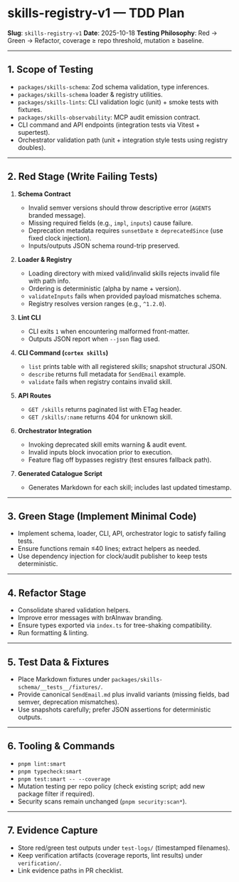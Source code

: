 # skills-registry-v1 — TDD Plan

**Slug**: `skills-registry-v1`
**Date**: 2025-10-18
**Testing Philosophy**: Red → Green → Refactor, coverage ≥ repo threshold, mutation ≥ baseline.

---

## 1. Scope of Testing

- `packages/skills-schema`: Zod schema validation, type inferences.
- `packages/skills-schema` loader & registry utilities.
- `packages/skills-lints`: CLI validation logic (unit) + smoke tests with fixtures.
- `packages/skills-observability`: MCP audit emission contract.
- CLI command and API endpoints (integration tests via Vitest + supertest).
- Orchestrator validation path (unit + integration style tests using registry doubles).

---

## 2. Red Stage (Write Failing Tests)

1. **Schema Contract**
   - Invalid semver versions should throw descriptive error (`AGENTS` branded message).
   - Missing required fields (e.g., `impl`, `inputs`) cause failure.
   - Deprecation metadata requires `sunsetDate` ≥ `deprecatedSince` (use fixed clock injection).
   - Inputs/outputs JSON schema round-trip preserved.

2. **Loader & Registry**
   - Loading directory with mixed valid/invalid skills rejects invalid file with path info.
   - Ordering is deterministic (alpha by name + version).
   - `validateInputs` fails when provided payload mismatches schema.
   - Registry resolves version ranges (e.g., `^1.2.0`).

3. **Lint CLI**
   - CLI exits `1` when encountering malformed front-matter.
   - Outputs JSON report when `--json` flag used.

4. **CLI Command (`cortex skills`)**
   - `list` prints table with all registered skills; snapshot structural JSON.
   - `describe` returns full metadata for `SendEmail` example.
   - `validate` fails when registry contains invalid skill.

5. **API Routes**
   - `GET /skills` returns paginated list with ETag header.
   - `GET /skills/:name` returns 404 for unknown skill.

6. **Orchestrator Integration**
   - Invoking deprecated skill emits warning & audit event.
   - Invalid inputs block invocation prior to execution.
   - Feature flag off bypasses registry (test ensures fallback path).

7. **Generated Catalogue Script**
   - Generates Markdown for each skill; includes last updated timestamp.

---

## 3. Green Stage (Implement Minimal Code)

- Implement schema, loader, CLI, API, orchestrator logic to satisfy failing tests.
- Ensure functions remain ≤40 lines; extract helpers as needed.
- Use dependency injection for clock/audit publisher to keep tests deterministic.

---

## 4. Refactor Stage

- Consolidate shared validation helpers.
- Improve error messages with brAInwav branding.
- Ensure types exported via `index.ts` for tree-shaking compatibility.
- Run formatting & linting.

---

## 5. Test Data & Fixtures

- Place Markdown fixtures under `packages/skills-schema/__tests__/fixtures/`.
- Provide canonical `SendEmail.md` plus invalid variants (missing fields, bad semver, deprecation mismatches).
- Use snapshots carefully; prefer JSON assertions for deterministic outputs.

---

## 6. Tooling & Commands

- `pnpm lint:smart`
- `pnpm typecheck:smart`
- `pnpm test:smart -- --coverage`
- Mutation testing per repo policy (check existing script; add new package filter if required).
- Security scans remain unchanged (`pnpm security:scan*`).

---

## 7. Evidence Capture

- Store red/green test outputs under `test-logs/` (timestamped filenames).
- Keep verification artifacts (coverage reports, lint results) under `verification/`.
- Link evidence paths in PR checklist.

